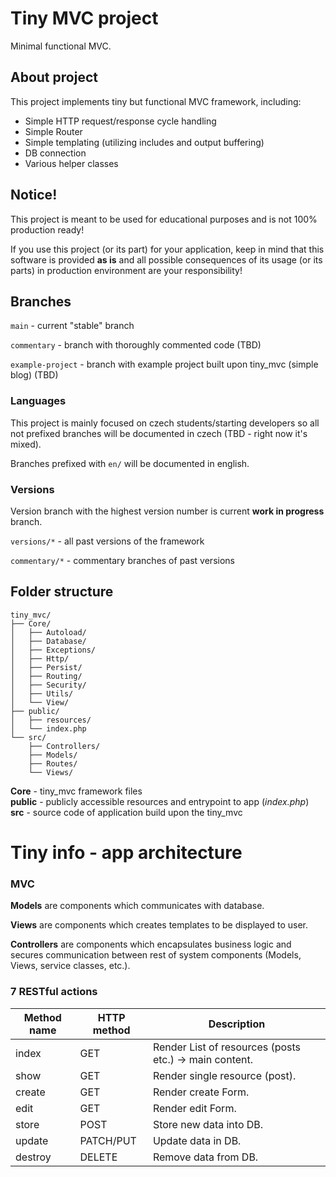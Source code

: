 # Tiny MVC project

Minimal functional MVC.

## About project

This project implements tiny but functional MVC framework, including:

* Simple HTTP request/response cycle handling
* Simple Router
* Simple templating (utilizing includes and output buffering)
* DB connection
* Various helper classes

## **Notice!**

This project is meant to be used for educational purposes and is not 100% production ready!

If you use this project (or its part) for your application, keep in mind that this software is provided **as is**
and all possible consequences of its usage (or its parts) in production environment are your responsibility!

## Branches

`main` - current "stable" branch

`commentary` - branch with thoroughly commented code (TBD)

`example-project` - branch with example project built upon tiny_mvc (simple blog) (TBD)

### Languages

This project is mainly focused on czech students/starting developers so all not prefixed branches will be
documented in czech (TBD - right now it's mixed).

Branches prefixed with `en/` will be documented in english.

### Versions

Version branch with the highest version number is current **work in progress** branch.

`versions/*` - all past versions of the framework

`commentary/*` - commentary branches of past versions

## Folder structure

```
tiny_mvc/
├── Core/
│   ├── Autoload/
│   ├── Database/
│   ├── Exceptions/
│   ├── Http/
│   ├── Persist/
│   ├── Routing/
│   ├── Security/
│   ├── Utils/
│   └── View/
├── public/
│   ├── resources/
│   └── index.php
└── src/
    ├── Controllers/
    ├── Models/
    ├── Routes/
    └── Views/
```

**Core** - tiny_mvc framework files\
**public** - publicly accessible resources and entrypoint to app (_index.php_)\
**src** - source code of application build upon the tiny_mvc

# Tiny info - app architecture

### MVC

**Models** are components which communicates with database.

**Views** are components which creates templates to be displayed to user.

**Controllers** are components which encapsulates business logic and secures communication between rest of system
components (Models, Views, service classes, etc.).

### 7 RESTful actions

| Method name | HTTP method | Description                                            |
|-------------|-------------|--------------------------------------------------------|
| index       | GET         | Render List of resources (posts etc.) -> main content. |
| show        | GET         | Render single resource (post).                         |
| create      | GET         | Render create Form.                                    |
| edit        | GET         | Render edit Form.                                      |
| store       | POST        | Store new data into DB.                                |
| update      | PATCH/PUT   | Update data in DB.                                     |
| destroy     | DELETE      | Remove data from DB.                                   |
